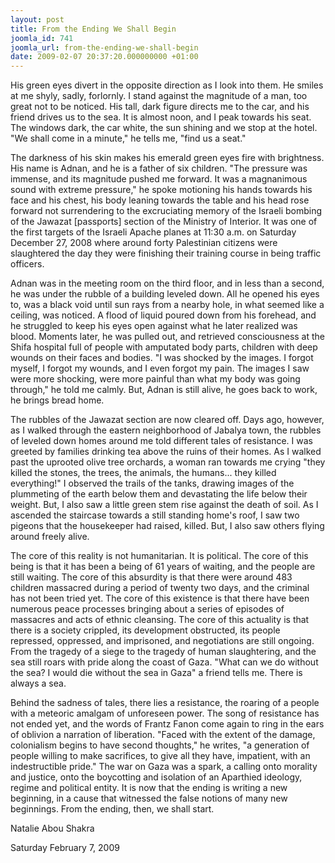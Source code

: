 ```yaml
---
layout: post
title: From the Ending We Shall Begin
joomla_id: 741
joomla_url: from-the-ending-we-shall-begin
date: 2009-02-07 20:37:20.000000000 +01:00
---
```

<p>His green eyes divert in the opposite direction as I look into them. He smiles at me shyly, sadly, forlornly. I stand against the magnitude of a man, too great not to be noticed. His tall, dark figure directs me to the car, and his friend drives us to the sea. It is almost noon, and I peak towards his seat. The windows dark, the car white, the sun shining and we stop at the hotel. "We shall come in a minute," he tells me, "find us a seat."</p>

The darkness of his skin makes his emerald green eyes fire with brightness. His name is Adnan, and he is a father of six children. "The pressure was immense, and its magnitude pushed me forward. It was a magnanimous sound with extreme pressure," he spoke motioning his hands towards his face and his chest, his body leaning towards the table and his head rose forward not surrendering to the excruciating memory of the Israeli bombing of the Jawazat [passports] section of the Ministry of Interior. It was one of the first targets of the Israeli Apache planes at 11:30 a.m. on Saturday December 27, 2008 where around forty Palestinian citizens were slaughtered the day they were finishing their training course in being traffic officers.
<p>Adnan was in the meeting room on the third floor, and in less than a second, he was under the rubble of a building leveled down. All he opened his eyes to, was a black void until sun rays from a nearby hole, in what seemed like a ceiling, was noticed. A flood of liquid poured down from his forehead, and he struggled to keep his eyes open against what he later realized was blood. Moments later, he was pulled out, and retrieved consciousness at the Shifa hospital full of people with amputated body parts, children with deep wounds on their faces and bodies. "I was shocked by the images. I forgot myself, I forgot my wounds, and I even forgot my pain. The images I saw were more shocking, were more painful than what my body was going through," he told me calmly. But, Adnan is still alive, he goes back to work, he brings bread home.</p>
<p>The rubbles of the Jawazat section are now cleared off. Days ago, however, as I walked through the eastern neighborhood of Jabalya town, the rubbles of leveled down homes around me told different tales of resistance. I was greeted by families drinking tea above the ruins of their homes. As I walked past the uprooted olive tree orchards, a woman ran towards me crying "they killed the stones, the trees, the animals, the humans... they killed everything!" I observed the trails of the tanks, drawing images of the plummeting of the earth below them and devastating the life below their weight. But, I also saw a little green stem rise against the death of soil. As I ascended the staircase towards a still standing home's roof, I saw two pigeons that the housekeeper had raised, killed. But, I also saw others flying around freely alive.</p>
<p>The core of this reality is not humanitarian. It is political. The core of this being is that it has been a being of 61 years of waiting, and the people are still waiting. The core of this absurdity is that there were around 483 children massacred during a period of twenty two days, and the criminal has not been tried yet. The core of this existence is that there have been numerous peace processes bringing about a series of episodes of massacres and acts of ethnic cleansing. The core of this actuality is that there is a society crippled, its development obstructed, its people repressed, oppressed, and imprisoned, and negotiations are still ongoing. From the tragedy of a siege to the tragedy of human slaughtering, and the sea still roars with pride along the coast of Gaza. "What can we do without the sea? I would die without the sea in Gaza" a friend tells me. There is always a sea.</p>
<p>Behind the sadness of tales, there lies a resistance, the roaring of a people with a meteoric amalgam of unforeseen power. The song of resistance has not ended yet, and the words of Frantz Fanon come again to ring in the ears of oblivion a narration of liberation. "Faced with the extent of the damage, colonialism begins to have second thoughts," he writes, "a generation of people willing to make sacrifices, to give all they have, impatient, with an indestructible pride." The war on Gaza was a spark, a calling onto morality and justice, onto the boycotting and isolation of an Aparthied ideology, regime and political entity. It is now that the ending is writing a new beginning, in a cause that witnessed the false notions of many new beginnings. From the ending, then, we shall start.</p>
<p>Natalie Abou Shakra</p>
<p>Saturday February 7, 2009</p>
